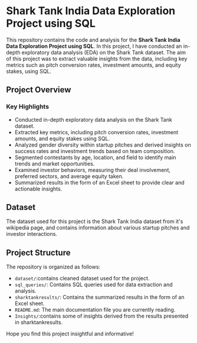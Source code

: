 # Shark Tank India Data Exploration Project using SQL

This repository contains the code and analysis for the **Shark Tank India Data Exploration Project using SQL**. In this project, I have conducted an in-depth exploratory data analysis (EDA) on the Shark Tank dataset. The aim of this project was to extract valuable insights from the data, including key metrics such as pitch conversion rates, investment amounts, and equity stakes, using SQL.

## Project Overview

### Key Highlights

- Conducted in-depth exploratory data analysis on the Shark Tank dataset.
- Extracted key metrics, including pitch conversion rates, investment amounts, and equity stakes using SQL.
- Analyzed gender diversity within startup pitches and derived insights on success rates and investment trends based on team composition.
- Segmented contestants by age, location, and field to identify main trends and market opportunities.
- Examined investor behaviors, measuring their deal involvement, preferred sectors, and average equity taken.
- Summarized results in the form of an Excel sheet to provide clear and actionable insights.

## Dataset

The dataset used for this project is the Shark Tank India dataset from it's wikipedia page, and contains information about various startup pitches and investor interactions.

## Project Structure

The repository is organized as follows:
- `dataset/`:contains cleaned dataset used for the project.
- `sql_queries/`: Contains SQL queries used for data extraction and analysis.
- `sharktankresults/`: Contains the summarized results in the form of an Excel sheet.
- `README.md`: The main documentation file you are currently reading.
-  `Insights/`:contains some of insights derived from the results presented in sharktankresults.

Hope you find this project insightful and informative!
